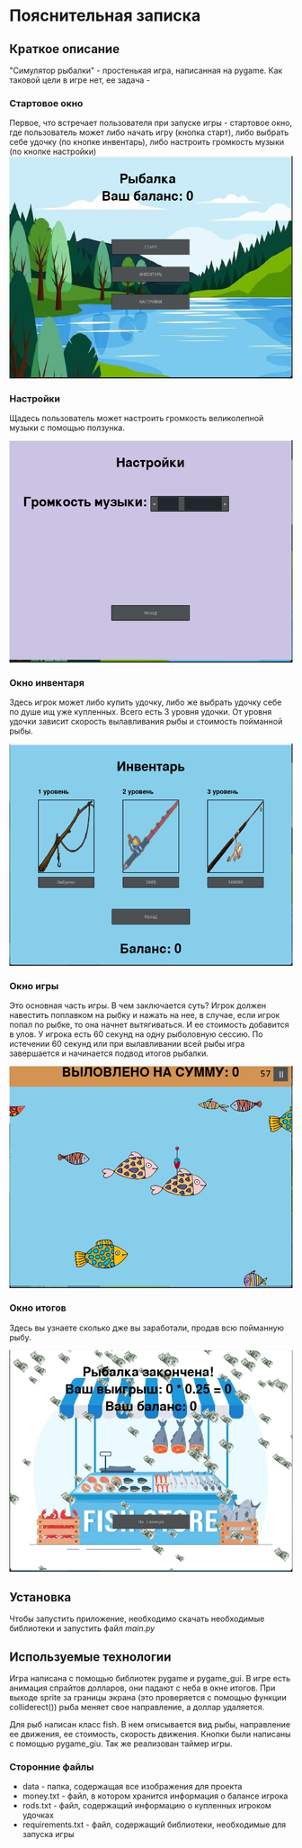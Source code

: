 # Пояснительная записка

## Краткое описание

"Симулятор рыбалки" - простенькая игра, написанная на pygame. Как таковой цели в игре нет, ее задача -

### Стартовое окно

Первое, что встречает пользователя при запуске игры - стартовое окно, где пользователь может либо начать игру (кнопка
старт), либо
выбрать себе удочку (по кнопке инвентарь), либо настроить громкость музыки (по кнопке настройки)
![изображение](data/for_readme/start_screen.png)

### Настройки

Щадесь пользователь может настроить громкость великолепной музыки с помощью ползунка.

![изображение](data/for_readme/settings.png)

### Окно инвентаря

Здесь игрок может либо купить удочку, либо же выбрать удочку себе по душе ищ уже купленных.
Всего есть 3 уровня удочки. От уровня удочки зависит скорость вылавливания рыбы и стоимость пойманной рыбы.

![изображение](data/for_readme/inventory.png)

### Окно игры

Это основная часть игры. В чем заключается суть? Игрок должен навестить поплавком на рыбку и нажать на нее, в случае,
если игрок попал по рыбке, то она начнет вытягиваться. И ее стоимость добавится в улов. У игрока есть 60 секунд на одну
рыболовную сессию. По истечении 60 секунд или при вылавливании всей рыбы игра завершается и начинается подвод итогов
рыбалки.

![изображение](data/for_readme/game_screen.png)

### Окно итогов

Здесь вы узнаете сколько дже вы заработали, продав всю пойманную рыбу.

![изображение](data/for_readme/game_end.png)

## Установка

Чтобы запустить приложение, необходимо скачать необходимые библиотеки и запустить файл _*main.py*_

## Используемые технологии

Игра написана с помощью библиотек pygame и pygame_gui.
В игре есть анимация спрайтов долларов, они падают с неба в окне итогов.
При выходе sprite за границы экрана (это проверяется с помощью функции colliderect()) рыба меняет свое направление, а доллар удаляется.

Для рыб написан класс fish. В нем описывается вид рыбы, направление ее движения, ее стоимость, скорость движения.
Кнопки были написаны с помощью pygame_giu.
Так же реализован таймер игры.


### Сторонние файлы
* data - папка, содержащая все изображения для проекта
* money.txt - файл, в котором хранится информация о балансе игрока
* rods.txt - файл, содержащий информацию о купленных игроком удочках
* requirements.txt - файл, содержащий библиотеки, необходимые для запуска игры
